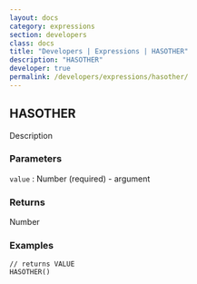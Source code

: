 ```yaml
---
layout: docs
category: expressions
section: developers
class: docs
title: "Developers | Expressions | HASOTHER"
description: "HASOTHER"
developer: true
permalink: /developers/expressions/hasother/
---
```


## HASOTHER

Description

### Parameters
`value` : Number (required) - argument

### Returns
Number

### Examples
```
// returns VALUE
HASOTHER()
```